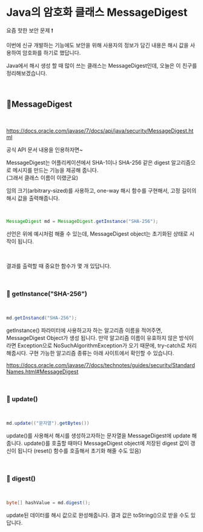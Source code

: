 # Java의 암호화 클래스 MessageDigest

요즘 핫한 보안 문제 ❗

이번에 신규 개발하는 기능에도 보안을 위해 사용자의 정보가 담긴 내용은 해시 값을 사용하여 암호화를 하기로 했답니다.

Java에서 해시 생성 할 때 많이 쓰는 클래스는 MessageDigest인데, 오늘은 이 친구를 정리해보겠습니다.

<br>

## 🔐MessageDigest
<br>

https://docs.oracle.com/javase/7/docs/api/java/security/MessageDigest.html

공식 API 문서 내용을 인용하자면~

MessageDigest는 어플리케이션에서 SHA-1이나 SHA-256 같은 digest 알고리즘으로 메시지를 만드는 기능을 제공해 줍니다. <br>
(그래서 클래스 이름이 이랬군요)

임의 크기(arbitrary-sized)를 사용하고, one-way 해시 함수를 구현해서, 고정 길이의 해시 값을 출력해줍니다.

<br>

```java
MessageDigest md = MessageDigest.getInstance("SHA-256");
```

선언은 위에 예시처럼 해줄 수 있는데, MessageDigest object는 초기화된 상태로 시작이 됩니다.

<br>

결과를 출력할 때 중요한 함수가 몇 개 있답니다.

<br>

### 🔑 getInstance("SHA-256")

<br>

```java
md.getInstancd("SHA-256");
```

getInstance() 파라미터에 사용하고자 하는 알고리즘 이름을 적어주면, MessageDigest Object가 생성 됩니다.
만약 알고리즘 이름이 유효하지 않은 방식이라면 Exception으로 NoSuchAlgorithmException가 오기 때문에, try-catch로 처리해줍시다.
구현 가능한 알고리즘 종류는 아래 사이트에서 확인할 수 있습니다.

https://docs.oracle.com/javase/7/docs/technotes/guides/security/StandardNames.html#MessageDigest

<br>

### 🔑 update()

<br>

```java
md.update(("문자열").getBytes())
```

update()를 사용해서 해시를 생성하고자하는 문자열을 MessageDigest에 update 해줍니다.
update()를 호출할 때마다 MessageDigest object에 저장된 digest 값이 갱신이 됩니다
(reset() 함수를 호출해서 초기화 해줄 수도 있음)

<br>

### 🔑 digest()

<br>

```java
byte[] hashValue = md.digest();
```

update된 데이터를 해시 값으로 완성해줍니다. 결과 값은 toString()으로 받을 수도 있답니다.

